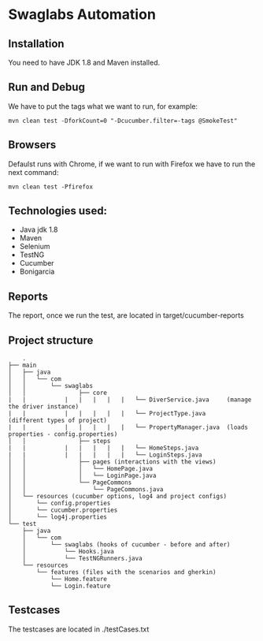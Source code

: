 # Swaglabs Automation

## Installation
You need to have JDK 1.8 and Maven installed.

## Run and Debug
We have to put the tags what we want to run, for example:

```
mvn clean test -DforkCount=0 "-Dcucumber.filter=-tags @SmokeTest"
```

## Browsers
Defaulst runs with Chrome, if we want to run with Firefox we have to run the next command:

```
mvn clean test -Pfirefox
```

## Technologies used:
* Java jdk 1.8
* Maven
* Selenium
* TestNG
* Cucumber
* Bonigarcia

## Reports
The report, once we run the test, are located in target/cucumber-reports

## Project structure

```
	.
├── main
│   ├── java
│   │   └── com
│   │       └── swaglabs
│   │               ├── core
|   |		    |	|   |   |   |   └── DiverService.java     (manage the driver instance)
|   |		    |	|   |   |   |   └── ProjectType.java      (different types of project)
|   |		    |	|   |   |   |   └── PropertyManager.java  (loads properties - config.properties)
│   │               ├── steps
|   |		    |	|   |   |   |   └── HomeSteps.java
|   |		    |	|   |   |   |   └── LoginSteps.java
│   │               ├── pages (interactions with the views)
│   │               │   └── HomePage.java
│   │               │   └── LoginPage.java
│   │               └── PageCommons
│   │                   └── PageCommons.java
│   └── resources (cucumber options, log4 and project configs)
│       └── config.properties
│       └── cucumber.properties
│       └── log4j.properties
└── test
    ├── java
    │   └── com
    │       └── swaglabs (hooks of cucumber - before and after)
    │           └── Hooks.java
    │           └── TestNGRunners.java
    └── resources
        └── features (files with the scenarios and gherkin)
            └── Home.feature
            └── Login.feature
```

## Testcases
The testcases are located in ./testCases.txt
